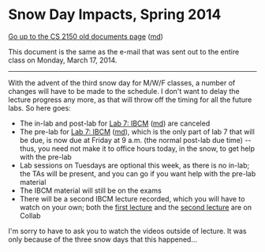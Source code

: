 Snow Day Impacts, Spring 2014
=============================

[Go up to the CS 2150 old documents page](index.html) ([md](index.md))

This document is the same as the e-mail that was sent out to the entire class on Monday, March 17, 2014.

----

With the advent of the third snow day for M/W/F classes, a number of changes will have to be made to the schedule.  I don't want to delay the lecture progress any more, as that will throw off the timing for all the future labs.  So here goes:

- The in-lab and post-lab for [Lab 7: IBCM](../../labs/lab07/index.html) ([md](../../labs/lab07/index.md)) are canceled
- The pre-lab for [Lab 7: IBCM](../../labs/lab07/index.html) ([md](../../labs/lab07/index.md)), which is the only part of lab 7 that will be due, is now due at Friday at 9 a.m. (the normal post-lab due time) -- thus, you need not make it to office hours today, in the snow, to get help with the pre-lab
- Lab sessions on Tuesdays are optional this week, as there is no in-lab; the TAs will be present, and you can go if you want help with the pre-lab material
- The IBCM material will still be on the exams
- There will be a second IBCM lecture recorded, which you will have to watch on your own; both the [first lecture](https://collab.itc.virginia.edu/access/content/group/7d8b39e0-ac9d-48c1-ab42-c3ca20dfb23c/lectures/08-ibcm-1/08-ibcm-1.htm) and the [second lecture](https://collab.itc.virginia.edu/access/content/group/7d8b39e0-ac9d-48c1-ab42-c3ca20dfb23c/lectures/08-ibcm-2/08-ibcm-2.htm) are on Collab

I'm sorry to have to ask you to watch the videos outside of lecture.  It was only because of the three snow days that this happened...
